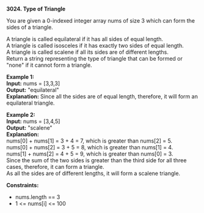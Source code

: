 **3024. Type of Triangle**

You are given a 0-indexed integer array nums of size 3 which can form the sides of a triangle.  

A triangle is called equilateral if it has all sides of equal length.  
A triangle is called isosceles if it has exactly two sides of equal length.  
A triangle is called scalene if all its sides are of different lengths.  
Return a string representing the type of triangle that can be formed or "none" if it cannot form a triangle.  

**Example 1:**  
**Input:** nums = [3,3,3]  
**Output:** "equilateral"  
**Explanation:** Since all the sides are of equal length, therefore, it will form an equilateral triangle.  

**Example 2:**  
**Input:** nums = [3,4,5]  
**Output:** "scalene"  
**Explanation:**  
nums[0] + nums[1] = 3 + 4 = 7, which is greater than nums[2] = 5.  
nums[0] + nums[2] = 3 + 5 = 8, which is greater than nums[1] = 4.  
nums[1] + nums[2] = 4 + 5 = 9, which is greater than nums[0] = 3.  
Since the sum of the two sides is greater than the third side for all three cases, therefore, it can form a triangle.  
As all the sides are of different lengths, it will form a scalene triangle.  

**Constraints:**  
- nums.length == 3
- 1 <= nums[i] <= 100